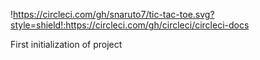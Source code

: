 !https://circleci.com/gh/snaruto7/tic-tac-toe.svg?style=shield!:https://circleci.com/gh/circleci/circleci-docs

First initialization of project
